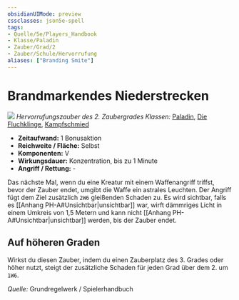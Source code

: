 ```yaml
---
obsidianUIMode: preview
cssclasses: json5e-spell
tags:
- Quelle/5e/Players_Handbook
- Klasse/Paladin
- Zauber/Grad/2
- Zauber/Schule/Hervorrufung
aliases: ["Branding Smite"]
---
```

# Brandmarkendes Niederstrecken
![](../../../99%20-%20Setup/Files/Bildersammlung/Symbolik/Hervorrufungszauber.webp#token)
*Hervorrufungszauber des 2. Zaubergrades*
*Klassen:* [Paladin](../Charakteroptionen/Klassen/Paladin.md), [Die Fluchklinge](05%20-%20Wikipedia/Charakteroptionen/Klassen/Hexenmeister-Die-Fluchklinge.md), [Kampfschmied](05%20-%20Wikipedia/Charakteroptionen/Klassen/Magieschmied-Kampfschmied.md)

- **Zeitaufwand:** 1 Bonusaktion
- **Reichweite / Fläche:** Selbst
- **Komponenten:** V
- **Wirkungsdauer:** Konzentration, bis zu 1 Minute
- **Angriff / Rettung:** -

Das nächste Mal, wenn du eine Kreatur mit einem Waffenangriff triffst, bevor der Zauber endet, umgibt die Waffe ein astrales Leuchten. Der Angriff fügt dem Ziel zusätzlich `2W6` gleißenden Schaden zu. Es wird sichtbar, falls es [[Anhang PH-A#Unsichtbar|unsichtbar]] war, wirft dämmriges Licht in einem Umkreis von 1,5 Metern und kann nicht [[Anhang PH-A#Unsichtbar|unsichtbar]] werden, bis der Zauber endet.

## Auf höheren Graden

Wirkst du diesen Zauber, indem du einen Zauberplatz des 3. Grades oder höher nutzt, steigt der zusätzliche Schaden für jeden Grad über dem 2. um `1W6`.

*Quelle:* Grundregelwerk / Spielerhandbuch